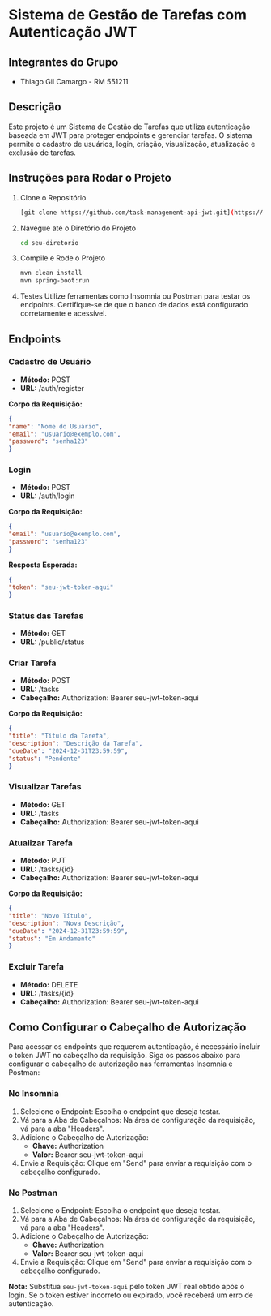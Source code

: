 # Sistema de Gestão de Tarefas com Autenticação JWT

## Integrantes do Grupo
- Thiago Gil Camargo - RM 551211

## Descrição
Este projeto é um Sistema de Gestão de Tarefas que utiliza autenticação baseada em JWT para proteger endpoints e gerenciar tarefas. O sistema permite o cadastro de usuários, login, criação, visualização, atualização e exclusão de tarefas.

## Instruções para Rodar o Projeto

1. Clone o Repositório

    ```bash
    [git clone https://github.com/task-management-api-jwt.git](https://github.com/thiagogilcamargo/task-management-api-jwt.git)
    ```

2. Navegue até o Diretório do Projeto

    ```bash
    cd seu-diretorio
    ```

3. Compile e Rode o Projeto

    ```bash
    mvn clean install
    mvn spring-boot:run
    ```

4. Testes
   Utilize ferramentas como Insomnia ou Postman para testar os endpoints. Certifique-se de que o banco de dados está configurado corretamente e acessível.

## Endpoints

### Cadastro de Usuário
- **Método:** POST
- **URL:** /auth/register

**Corpo da Requisição:**
```json
{
"name": "Nome do Usuário",
"email": "usuario@exemplo.com",
"password": "senha123"
}
```

### Login
- **Método:** POST
- **URL:** /auth/login

**Corpo da Requisição:**
```json
{
"email": "usuario@exemplo.com",
"password": "senha123"
}
```

**Resposta Esperada:**
```json
{
"token": "seu-jwt-token-aqui"
}
```

### Status das Tarefas
- **Método:** GET
- **URL:** /public/status

### Criar Tarefa
- **Método:** POST
- **URL:** /tasks
- **Cabeçalho:** Authorization: Bearer seu-jwt-token-aqui

**Corpo da Requisição:**
```json
{
"title": "Título da Tarefa",
"description": "Descrição da Tarefa",
"dueDate": "2024-12-31T23:59:59",
"status": "Pendente"
}
```

### Visualizar Tarefas
- **Método:** GET
- **URL:** /tasks
- **Cabeçalho:** Authorization: Bearer seu-jwt-token-aqui

### Atualizar Tarefa
- **Método:** PUT
- **URL:** /tasks/{id}
- **Cabeçalho:** Authorization: Bearer seu-jwt-token-aqui

**Corpo da Requisição:**
```json
{
"title": "Novo Título",
"description": "Nova Descrição",
"dueDate": "2024-12-31T23:59:59",
"status": "Em Andamento"
}
```

### Excluir Tarefa
- **Método:** DELETE
- **URL:** /tasks/{id}
- **Cabeçalho:** Authorization: Bearer seu-jwt-token-aqui

## Como Configurar o Cabeçalho de Autorização

Para acessar os endpoints que requerem autenticação, é necessário incluir o token JWT no cabeçalho da requisição. Siga os passos abaixo para configurar o cabeçalho de autorização nas ferramentas Insomnia e Postman:

### No Insomnia
1. Selecione o Endpoint: Escolha o endpoint que deseja testar.
2. Vá para a Aba de Cabeçalhos: Na área de configuração da requisição, vá para a aba "Headers".
3. Adicione o Cabeçalho de Autorização:
    - **Chave:** Authorization
    - **Valor:** Bearer seu-jwt-token-aqui
4. Envie a Requisição: Clique em "Send" para enviar a requisição com o cabeçalho configurado.

### No Postman
1. Selecione o Endpoint: Escolha o endpoint que deseja testar.
2. Vá para a Aba de Cabeçalhos: Na área de configuração da requisição, vá para a aba "Headers".
3. Adicione o Cabeçalho de Autorização:
    - **Chave:** Authorization
    - **Valor:** Bearer seu-jwt-token-aqui
4. Envie a Requisição: Clique em "Send" para enviar a requisição com o cabeçalho configurado.

**Nota:** Substitua `seu-jwt-token-aqui` pelo token JWT real obtido após o login. Se o token estiver incorreto ou expirado, você receberá um erro de autenticação.
